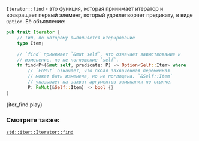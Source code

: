 `Iterator::find` - это функция, которая принимает итератор и возвращает первый
элемент, который удовлетворяет предикату, в виде `Option`. Её объявление:

```rust
pub trait Iterator {
    // Тип, по которому выполняется итерирование
    type Item;

    // `find` принимает `&mut self`, что означает заимствование и
    // изменение, но не поглощение `self`.
    fn find<P>(&mut self, predicate: P) -> Option<Self::Item> where
        // `FnMut` означает, что любая захваченная переменная
        // может быть изменена, но не поглощена. `&Self::Item`
        // указывает на захват аргументов замыкания по ссылке.
        P: FnMut(&Self::Item) -> bool {}
}
```

{iter_find.play}

### Смотрите также:

[`std::iter::Iterator::find`][find]

[find]: http://doc.rust-lang.org/std/iter/trait.Iterator.html#method.find
